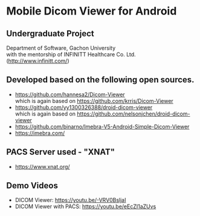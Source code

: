 # Mobile Dicom Viewer for Android

## Undergraduate Project  
Department of Software, Gachon University  
with the mentorship of INFINITT Healthcare Co. Ltd. (http://www.infinitt.com/)

## Developed based on the following open sources.  
- https://github.com/hannesa2/Dicom-Viewer  
which is again based on https://github.com/krris/Dicom-Viewer  
- https://github.com/yy1300326388/droid-dicom-viewer  
which is again based on https://github.com/nelsonjchen/droid-dicom-viewer  
- https://github.com/binarno/Imebra-V5-Android-Simple-Dicom-Viewer  
- https://imebra.com/

## PACS Server used - "XNAT"
- https://www.xnat.org/

## Demo Videos  
- DICOM Viewer: https://youtu.be/-VRV0BsljaI
- DICOM Viewer with PACS: https://youtu.be/eEcZI1aZUvs
